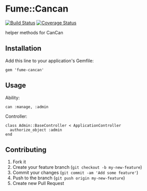 # Fume::Cancan

[![Build Status](https://travis-ci.org/sunteya/fume-cancan.svg?branch=master)](https://travis-ci.org/sunteya/fume-cancan)
[![Coverage Status](https://coveralls.io/repos/sunteya/fume-cancan/badge.png?branch=master)](https://coveralls.io/r/sunteya/fume-cancan?branch=master)

helper methods for CanCan

## Installation

Add this line to your application's Gemfile:

    gem 'fume-cancan'

## Usage

Ability:

	can :manage, :admin

Controller:

	class Admin::BaseController < ApplicationController
	  authorize_object :admin
	end

## Contributing

1. Fork it
2. Create your feature branch (`git checkout -b my-new-feature`)
3. Commit your changes (`git commit -am 'Add some feature'`)
4. Push to the branch (`git push origin my-new-feature`)
5. Create new Pull Request
